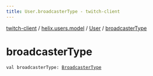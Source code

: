 ```yaml
---
title: User.broadcasterType - twitch-client
---
```


[twitch-client](../../index.html) / [helix.users.model](../index.html) / [User](index.html) / [broadcasterType](./broadcaster-type.html)

# broadcasterType

`val broadcasterType: `[`BroadcasterType`](../-broadcaster-type/index.html)